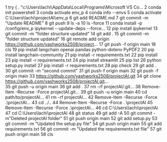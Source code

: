1 try { . "c:\Users\lachi\AppData\Local\Programs\Microsoft VS Co...
   2 conda init powershell
   3 conda activate env_p
   4 conda info --envs
   5 conda activate C:\Users\lachi\projectAI\env_p
   6 git add README.md
   7 git commit -m "Update README"
   8 git push
   9 ls -a
  10 ls -force
  11 conda install -p /config/env_p ipykernel --update-deps --force...
  12 pip install ipykernel
  13 git commit -m "folder structure updated"
  14  git add .
  15 git commit -m "folder structure updated"
  16 git remote add origin https://github.com/yashworks2508/project...
  17 git push -f origin main
  18 cls
  19 pip install langchain openai pandas python-dotenv PyPDF2
  20 pip install langchain-community
  21 pip install -r requirements.txt
  22 pip install
  23 pip install -r requirements.txt
  24 pip install streamlit
  25 pip list
  26 python setup.py install
  27 pip install -r requirements.txt
  28 pip check
  29 git add .
  30 git commit -m "second commit"
  31 git push-f origin main
  32 git push -f origin main
  33  https://github.com/yashworks2508/projectAI.git
  34 git clone https://github.com/yashworks2508/projectAI.git...       
  35 git push -u origin main
  36 git add .
  37 rm -rf projectAI/.git...
  38 Remove-Item -Recurse -Force projectAI\.git...
  39 git push -u origin main
  40 cd path/to/projectAI...
  41 rm -rf projectAI...
  42 Remove-Item -Recurse -Force .\projectAI...
  43 cd ../..
  44 Remove-Item -Recurse -Force . \projectAI
  45 Remove-Item -Recurse -Force .\projectAI...
  46 cd C:\Users\lachi\projectAi
  47 cd C:\Users\lachi\projectAI
  48 git status
  49 git add -A
  50 git commit -m"Deleted projectAI folder"
  51 git push origin main
  52 git add setup.py
  53 git commit -m "Updated the setup.py file"
  54 git push origin main
  55 git add requirements.txt
  56 git commit -m "Updated the requirements.txt file"
  57 git push origin main
  58 cls
